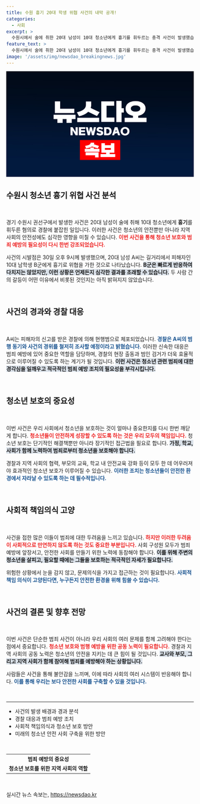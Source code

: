```yaml
---
title: 수원 흉기 20대 학생 위협 사건의 내막 공개!
categories:
  - 사회
excerpt: >
  수원시에서 술에 취한 20대 남성이 10대 청소년에게 흉기를 휘두르는 충격 사건이 발생했습니다. 경찰은 A씨를 현행범으로 체포하고 범행 동기를 조사 중입니다. 클릭해 자세한 내용을 확인하세요!
feature_text: >
  수원시에서 술에 취한 20대 남성이 10대 청소년에게 흉기를 휘두르는 충격 사건이 발생했습니다. 경찰은 A씨를 현행범으로 체포하고 범행 동기를 조사 중입니다. 클릭해 자세한 내용을 확인하세요!
image: '/assets/img/newsdao_breakingnews.jpg'
---
```


<p><img src="/assets/img/newsdao_breakingnews.jpg" alt="ranknews 속보" /></p>

<h2 data-ke-size="size26">수원시 청소년 흉기 위협 사건 분석</h2>

<p data-ke-size="size16">&nbsp;</p>

<p>경기 수원시 권선구에서 발생한 사건은 20대 남성이 술에 취해 10대 청소년에게 <b>흉기</b>를 휘두른 혐의로 경찰에 붙잡힌 일입니다. 이러한 사건은 청소년의 안전뿐만 아니라 지역 사회의 안전성에도 심각한 영향을 미칠 수 있습니다. <b><span style="color: #ee2323;">이번 사건을 통해 청소년 보호와 범죄 예방의 필요성이 다시 한번 강조되었습니다.</span></b> </p>

<p>사건의 시발점은 30일 오후 9시께 발생했으며, 20대 남성 A씨는 길거리에서 피해자인 10대 남학생 B군에게 흉기로 위협을 가한 것으로 나타났습니다. <b><span style="background-color: #21538527;">B군은 빠르게 반응하여 다치지는 않았지만, 이런 상황은 언제든지 심각한 결과를 초래할 수 있습니다.</span></b> 두 사람 간의 갈등이 어떤 이유에서 비롯된 것인지는 아직 밝혀지지 않았습니다. </p>

<p data-ke-size="size16">&nbsp;</p>

<h2 data-ke-size="size26">사건의 경과와 경찰 대응</h2>

<p data-ke-size="size16">&nbsp;</p>

<p>A씨는 피해자의 신고를 받은 경찰에 의해 현행범으로 체포되었습니다. <b><span style="color: #1a5490;">경찰은 A씨의 범행 동기와 사건의 경위를 철저히 조사할 예정이라고 밝혔습니다.</span></b> 이러한 신속한 대응은 범죄 예방에 있어 중요한 역할을 담당하며, 경찰의 현장 출동과 범인 검거가 더욱 효율적으로 이루어질 수 있도록 하는 계기가 될 것입니다. <b><span style="background-color: #21538527;">이런 사건은 청소년 관련 범죄에 대한 경각심을 일깨우고 적극적인 범죄 예방 조치의 필요성을 부각시킵니다.</span></b> </p>

<p data-ke-size="size16">&nbsp;</p>

<h2 data-ke-size="size26">청소년 보호의 중요성</h2>

<p data-ke-size="size16">&nbsp;</p>

<p>이번 사건은 우리 사회에서 청소년을 보호하는 것이 얼마나 중요한지를 다시 한번 깨닫게 합니다. <b><span style="color: #ee2323;">청소년들이 안전하게 성장할 수 있도록 하는 것은 우리 모두의 책임입니다.</span></b> 청소년 보호는 단기적인 해결책뿐만 아니라 장기적인 접근법을 필요로 합니다. <b><span style="background-color: #21538527;">가정, 학교, 사회가 함께 노력하여 범죄로부터 청소년을 보호해야 합니다.</span></b> </p>

<p>경찰과 지역 사회의 협력, 부모의 교육, 학교 내 안전교육 강화 등이 모두 한 데 어우러져야 효과적인 청소년 보호가 이루어질 수 있습니다. <b><span style="color: #1a5490;">이러한 조치는 청소년들이 안전한 환경에서 자라날 수 있도록 하는 데 필수적입니다.</span></b> </p>

<p data-ke-size="size16">&nbsp;</p>

<h2 data-ke-size="size26">사회적 책임의식 고양</h2>

<p data-ke-size="size16">&nbsp;</p>

<p>사건을 접한 많은 이들이 범죄에 대한 두려움을 느끼고 있습니다. <b><span style="color: #ee2323;">하지만 이러한 두려움이 사회적으로 만연하지 않도록 하는 것도 중요한 부분입니다.</span></b> 사회 구성원 모두가 범죄 예방에 앞장서고, 안전한 사회를 만들기 위한 노력에 동참해야 합니다. <b><span style="background-color: #21538527;">이를 위해 주변의 청소년을 살피고, 필요할 때에는 그들을 보호하는 적극적인 자세가 필요합니다.</span></b> </p>

<p>위험한 상황에서 눈을 감지 않고, 문제의식을 가지고 접근하는 것이 필요합니다. <b><span style="color: #1a5490;">사회적 책임 의식이 고양된다면, 누구든지 안전한 환경을 위해 힘쓸 수 있습니다.</span></b> </p>

<p data-ke-size="size16">&nbsp;</p>

<h2 data-ke-size="size26">사건의 결론 및 향후 전망</h2>

<p data-ke-size="size16">&nbsp;</p>

<p>이번 사건은 단순한 범죄 사건이 아니라 우리 사회의 여러 문제를 함께 고려해야 한다는 점에서 중요합니다. <b><span style="color: #ee2323;">청소년 보호와 범행 예방을 위한 공동 노력이 필요합니다.</span></b> 경찰과 지역 사회의 공동 노력은 청소년의 안전을 지키는 데 큰 힘이 될 것입니다. <b><span style="background-color: #21538527;">교사와 부모, 그리고 지역 사회가 함께 참여해 범죄를 예방해야 하는 상황입니다.</span></b> </p>

<p>사람들은 사건을 통해 불안감을 느끼며, 이에 따라 사회의 여러 시스템이 반응해야 합니다. <b><span style="color: #1a5490;">이를 통해 우리는 보다 안전한 사회를 구축할 수 있을 것입니다.</span></b> </p>

<p data-ke-size="size16">&nbsp;</p>

<hr />

<ul>
    <li>사건의 발생 배경과 경과 분석</li>
    <li>경찰 대응과 범죄 예방 조치</li>
    <li>사회적 책임의식과 청소년 보호 방안</li>
    <li>미래의 청소년 안전 사회 구축을 위한 방안</li>
</ul> 

<p data-ke-size="size16">&nbsp;</p>

<table>
    <tr>
        <td style="text-align: center; height: 17px;"><b>범죄 예방의 중요성</b></td>
    </tr>
    <tr>
        <td style="text-align: center; height: 17px;"><b>청소년 보호를 위한 지역 사회의 역할</b></td>
    </tr>
</table> 

<p data-ke-size="size16">&nbsp;</p>
실시간 뉴스 속보는, <a href="https://newsdao.kr" rel="dofollow">https://newsdao.kr</a>


